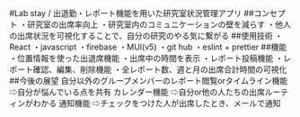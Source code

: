#Lab stay /  出退勤・レポート機能を用いた研究室状況管理アプリ
##コンセプト
・研究室の出席率向上
・研究室内のコミュニケーションの壁を減らす
・他人の出席状況を可視化することで、自分の研究のやる気に繋がる
##使用技術
・React
・javascript
・firebase
・MUI(v5)
・git hub
・eslint + prettier
##機能
・位置情報を使った出退席機能
・出席中の時間を表示
・レポート投稿機能
・レポート確認、編集、削除機能
・全レポート数、週と月の出席合計時間の可視化
##今後の展望
自分以外のグループメンバーのレポート閲覧orタイムライン機能
⇨自分が悩んでいる点を共有
カレンダー機能
⇨自分or他の人たちの出席ルーティンがわかる
通知機能
⇨チェックをつけた人が出席したとき、メールで通知

